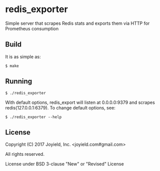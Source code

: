 # redis_exporter
Simple server that scrapes Redis stats and exports them via HTTP for Prometheus consumption

## Build

It is as simple as:

    $ make

## Running

    $ ./redis_exporter

With default options, redis_export will listen at 0.0.0.0:9379 and
scrapes redis(127.0.0.1:6379).
To change default options, see:

    $ ./redis_exporter --help

## License

Copyright (C) 2017 Joyield, Inc. <joyield.com#gmail.com>

All rights reserved.

License under BSD 3-clause "New" or "Revised" License
